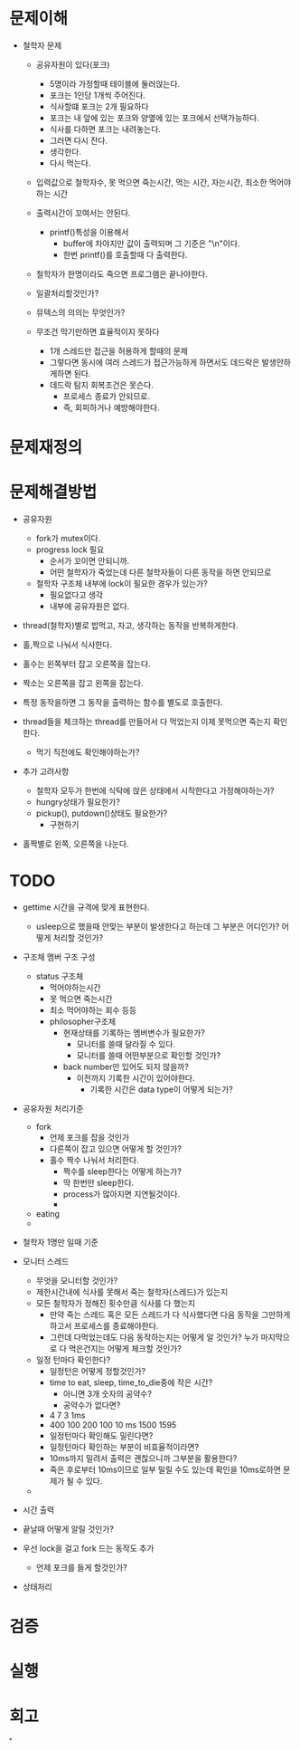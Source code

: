 # 문제이해
- 철학자 문제
	- 공유자원이 있다(포크)
		- 5명이라 가정할때 테이블에 둘러앉는다.
		- 포크는 1인당 1개씩 주어진다.
		- 식사할떄 포크는 2개 필요하다
		- 포크는 내 앞에 있는 포크와 양옆에 있는 포크에서 선택가능하다.
		- 식사를 다하면 포크는 내려놓는다.
		- 그러면 다시 잔다.
		- 생각한다.
		- 다시 먹는다.
	- 입력값으로 철학자수, 못 먹으면 죽는시간, 먹는 시간, 자는시간, 최소한 먹어야하는 시간

	- 출력시간이 꼬여서는 안된다.
		- printf()특성을 이용해서
			- buffer에 차야지만 값이 출력되며
				그 기준은 "\n"이다.
			- 한번 printf()를 호출할때 다 출력한다.
	- 철학자가 한명이라도 죽으면 프로그램은 끝나야한다.
	- 일괄처리할것인가?
	- 뮤텍스의 의의는 무엇인가?
	- 무조건 막기만하면 효율적이지 못하다
		- 1개 스레드만 접근을 허용하게 할때의 문제
		- 그렇다면 동시에 여러 스레드가 접근가능하게 하면서도 데드락은 발생안하게하면 된다.
		- 데드락 탐지 회복조건은 못슨다.
			- 프로세스 종료가 안되므로.
			- 즉, 회피하거나 예방해야한다.

# 문제재정의

# 문제해결방법
- 공유자원
	- fork가 mutex이다.
	- progress lock 필요
		- 순서가 꼬이면 안되니까.
		- 어떤 철학자가 죽었는데 다른 철학자들이 다른 동작을 하면 안되므로
	- 철학자 구조체 내부에 lock이 필요한 경우가 있는가?
		- 필요없다고 생각
		- 내부에 공유자원은 없다.
- thread(철학자)별로 밥먹고, 자고, 생각하는 동작을 반복하게한다.
- 홀,짝으로 나눠서 식사한다.
- 홀수는 왼쪽부터 잡고 오른쪽을 잡는다.
- 짝소는 오른쪽을 잡고 왼쪽을 잡는다.

- 특정 동작을하면 그 동작을 출력하는 함수를 별도로 호출한다.
- thread들을 체크하는 thread를 만들어서 다 먹었는지 이제 못먹으면 죽는지 확인한다.
	- 먹기 직전에도 확인해야하는가?

- 추가 고려사항
	- 철학자 모두가 한번에 식탁에 앉은 상태에서 시작한다고 가정해야하는가?
	- hungry상태가 필요한가?
	- pickup(), putdown()상태도 필요한가?
		- 구현하기

- 홀짝별로 왼쪽, 오른쪽을 나눈다.

# TODO
- gettime
	시간을 규격에 맞게 표현한다.
	- usleep으로 했을때 안맞는 부분이 발생한다고 하는데 그 부분은 어디인가?
		어떻게 처리할 것인가?
- 구조체 멤버 구조 구성
	- status 구조체
		- 먹어야하는시간
		- 못 먹으면 죽는시간
		- 최소 먹어야하는 회수 등등
		- philosopher구조체
			- 현재상태를 기록하는 멤버변수가 필요한가?
				- 모니터를 쓸때 달라질 수 있다.
				- 모니터를 쓸때 어떤부분으로 확인할 것인가?
			- back number만 있어도 되지 않을까?
				- 이전까지 기록한 시간이 있어야한다.
					- 기록한 시간은 data type이 어떻게 되는가?
- 공유자원 처리기준
	- fork
		- 언제 포크를 잡을 것인가
		- 다른쪽이 잡고 있으면 어떻게 할 것인가?
		- 홀수 짝수 나눠서 처리한다.
			- 짝수를 sleep한다는 어떻게 하는가?
			- 딱 한번만 sleep한다.
			- process가 많아지면 지연될것이다.
			-
	- eating
	-
- 철학자 1명만 일때 기준

- 모니터 스레드
	- 무엇을 모니터할 것인가?
	- 제한시간내에 식사를 못해서 죽는 철학자(스레드)가 있는지
	- 모든 철학자가 정해진 횟수만큼 식사를 다 했는지
		-  만약 죽는 스레드 혹은 모든 스레드가 다 식사했다면
		다음 동작을 그만하게하고서 프로세스를 종료해야한다.
		- 그런데 다먹었는데도 다음 동작하는지는 어떻게 알 것인가?
		누가 마지막으로 다 먹은건지는 어떻게 체크할 것인가?
	- 일정 턴마다 확인한다?
		- 일정턴은 어떻게 정할것인가?
		- time to eat, sleep, time_to_die중에 작은 시간?
			- 아니면 3개 숫자의 공약수?
			- 공약수가 없다면?
		- 4 7 3
			1ms
		- 400 100 200
			100
			10 ms
			1500
			1595
		- 일정턴마다 확인해도 밀린다면?
		- 일정턴마다 확인하는 부분이 비효율적이라면?
		- 10ms까지 밀려서 출력은 괜찮으니까 그부분을 활용한다?
		- 죽은 후로부터 10ms이므로 일부 밀릴 수도 있는데 확인을 10ms로하면 문제가 될 수 있다.
	-


- 시간 출력
- 끝날때 어떻게 알릴 것인가?
- 우선 lock을 걸고 fork 드는 동작도 추가
	- 언제 포크를 들게 할것인가?

- 상태처리


# 검증



# 실행



# 회고



˚
